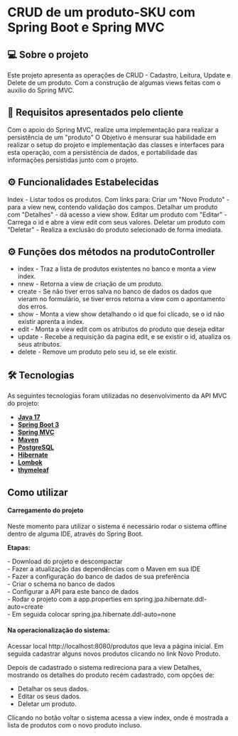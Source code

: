 # CRUD de um produto-SKU com Spring Boot e Spring MVC

## 💻 Sobre o projeto

Este projeto apresenta as operações de CRUD - Cadastro, Leitura, Update e Delete de um produto. 
Com a construção de algumas views feitas com o auxilio do Spring MVC.

## 📃 Requisitos apresentados pelo cliente

Com o apoio do Spring MVC, realize uma implementação para realizar a persistência de um
&quot;produto&quot; O Objetivo é mensurar sua habilidade em
realizar o setup do projeto e implementação das classes e interfaces para esta
operação, com a persistência de dados, e portabilidade das informações persistidas junto com o projeto.

## ⚙️ Funcionalidades Estabelecidas

Index - Listar todos os produtos. Com links para:
Criar um "Novo Produto" - para a view new, contendo validação dos campos.
Detalhar um produto com "Detalhes" - dá acesso a view show.
Editar um produto com "Editar" - Carrega o id e abre a view edit com seus valores.
Deletar um produto com "Deletar" - Realiza a exclusão do produto selecionado de forma imediata.


## ⚙️ Funções dos métodos na produtoController

- index - Traz a lista de produtos existentes no banco e monta a view index.
- nnew - Retorna a view de criação de um produto.
- create - Se não tiver erros salva no banco de dados os dados que vieram no formulário, 
se tiver erros retorna a view com o apontamento dos erros. 
- show - Monta a view show detalhando o id que foi clicado, se o id não existir aprenta a index.
- edit - Monta a view edit com os atributos do produto que deseja editar
- update - Recebe a requisição da pagina edit, e se existir o id, atualiza os seus atributos.
- delete - Remove um produto pelo seu id, se ele existir.

## 🛠 Tecnologias

As seguintes tecnologias foram utilizadas no desenvolvimento da API MVC do projeto:

- **[Java 17](https://www.oracle.com/java)**
- **[Spring Boot 3](https://spring.io/projects/spring-boot)**
- **[Spring MVC](https://docs.spring.io/spring-framework/docs/3.2.x/spring-framework-reference/html/mvc.html)**
- **[Maven](https://maven.apache.org)**
- **[PostgreSQL](https://www.postgresql.org/)**
- **[Hibernate](https://hibernate.org)**
- **[Lombok](https://projectlombok.org)**
- **[thymeleaf](https://www.thymeleaf.org)**

## Como utilizar

#### Carregamento do projeto

 <p>Neste momento para utilizar o sistema é necessário rodar o sistema offline dentro de alguma IDE, através do Spring Boot.</p>
   <p><strong>Etapas:</strong></p>
     - Download do projeto e descompactar </br>
     - Fazer a atualização das dependências com o Maven em sua IDE</br>
     - Fazer a configuração do banco de dados de sua preferência</br>
     - Criar o schema no banco de dados </br>
     - Configurar a API para este banco de dados</br>
     - Rodar o projeto com a app.properties em spring.jpa.hibernate.ddl-auto=create</br>
     - Em seguida colocar spring.jpa.hibernate.ddl-auto=none</br>

#### Na operacionalização do sistema:

Acessar local http://localhost:8080/produtos que leva a página inicial.
Em seguida cadastrar alguns novos produtos clicando no link Novo Produto.

Depois de cadastrado o sistema redireciona para a view Detalhes, mostrando
os detalhes do produto recém cadastrado, com opções de:
 - Detalhar os seus dados.
 - Editar os seus dados.
 - Deletar um produto. 

Clicando no botão voltar o sistema acessa a view index, onde é mostrada a lista 
de produtos com o novo produto incluso. 
